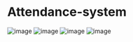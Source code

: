 # Attendance-system

![image](https://user-images.githubusercontent.com/79561540/228185832-a18bc010-35e1-45d9-8691-8310ba7526f7.png)
![image](https://user-images.githubusercontent.com/79561540/228186033-fad84b90-7baf-436c-955b-d428a3ab38ef.png)
![image](https://user-images.githubusercontent.com/79561540/228186374-5dda2a3c-2860-4866-b05f-5fa397c4bb55.png)
![image](https://user-images.githubusercontent.com/79561540/228186460-4aaf6114-42b1-4c53-b084-b820094c9649.png)


